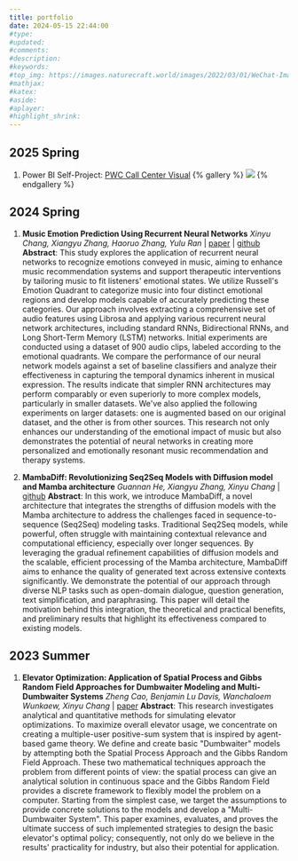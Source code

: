 ```yaml
---
title: portfolio
date: 2024-05-15 22:44:00
#type:
#updated:
#comments:
#description:
#keywords:
#top_img: https://images.naturecraft.world/images/2022/03/01/WeChat-Image_20220228211407.jpg
#mathjax:
#katex:
#aside:
#aplayer:
#highlight_shrink:
---
```


## 2025 Spring

1. Power BI Self-Project: [PWC Call Center Visual](https://app.powerbi.com/reportEmbed?reportId=c3a06995-784c-4df7-93b1-81d85d5aeb85&autoAuth=true&ctid=93b54ae7-9cb3-46dd-b15e-c34fa6702a0b)
{% gallery %}
![](https://images.naturecraft.world/images/2025/02/01/powerbi-pwc-task2.png)
{% endgallery %}

## 2024 Spring

1. **Music Emotion Prediction Using Recurrent Neural Networks**
    *Xinyu Chang, Xiangyu Zhang, Haoruo Zhang, Yulu Ran* | [paper](https://arxiv.org/abs/2405.06747) | [github](https://github.com/XiyahC/MusicEmotionRec)
    **Abstract**: This study explores the application of recurrent neural networks to recognize emotions conveyed in music, aiming to enhance music recommendation systems and support therapeutic interventions by tailoring music to fit listeners' emotional states. We utilize Russell's Emotion Quadrant to categorize music into four distinct emotional regions and develop models capable of accurately predicting these categories. Our approach involves extracting a comprehensive set of audio features using Librosa and applying various recurrent neural network architectures, including standard RNNs, Bidirectional RNNs, and Long Short-Term Memory (LSTM) networks. Initial experiments are conducted using a dataset of 900 audio clips, labeled according to the emotional quadrants. We compare the performance of our neural network models against a set of baseline classifiers and analyze their effectiveness in capturing the temporal dynamics inherent in musical expression. The results indicate that simpler RNN architectures may perform comparably or even superiorly to more complex models, particularly in smaller datasets. We've also applied the following experiments on larger datasets: one is augmented based on our original dataset, and the other is from other sources. This research not only enhances our understanding of the emotional impact of music but also demonstrates the potential of neural networks in creating more personalized and emotionally resonant music recommendation and therapy systems.

2. **MambaDiff: Revolutionizing Seq2Seq Models with Diffusion model and Mamba architecture**
    *Guannan He, Xiangyu Zhang, Xinyu Chang* | [github](https://github.com/XiyahC/MambaDiff/tree/master)
    **Abstract**: In this work, we introduce MambaDiff, a novel architecture that integrates the strengths of diffusion models with the Mamba architecture to address the challenges faced in sequence-to-sequence (Seq2Seq) modeling tasks. Traditional Seq2Seq models, while powerful, often struggle with maintaining contextual relevance and computational efficiency, especially over longer sequences. By leveraging the gradual refinement capabilities of diffusion models and the scalable, efficient processing of the Mamba architecture, MambaDiff aims to enhance the quality of generated text across extensive contexts significantly. We demonstrate the potential of our approach through diverse NLP tasks such as open-domain dialogue, question generation, text simplification, and paraphrasing. This paper will detail the motivation behind this integration, the theoretical and practical benefits, and preliminary results that highlight its effectiveness compared to existing models.

## 2023 Summer

1. **Elevator Optimization: Application of Spatial Process and Gibbs Random Field Approaches for Dumbwaiter Modeling and Multi-Dumbwaiter Systems**
    *Zheng Cao, Benjamin Lu Davis, Wanchaloem Wunkaew, Xinyu Chang* | [paper](https://arxiv.org/abs/2209.12401)
    **Abstract**: This research investigates analytical and quantitative methods for simulating elevator optimizations. To maximize overall elevator usage, we concentrate on creating a multiple-user positive-sum system that is inspired by agent-based game theory. We define and create basic "Dumbwaiter" models by attempting both the Spatial Process Approach and the Gibbs Random Field Approach. These two mathematical techniques approach the problem from different points of view: the spatial process can give an analytical solution in continuous space and the Gibbs Random Field provides a discrete framework to flexibly model the problem on a computer. Starting from the simplest case, we target the assumptions to provide concrete solutions to the models and develop a "Multi-Dumbwaiter System". This paper examines, evaluates, and proves the ultimate success of such implemented strategies to design the basic elevator's optimal policy; consequently, not only do we believe in the results' practicality for industry, but also their potential for application.